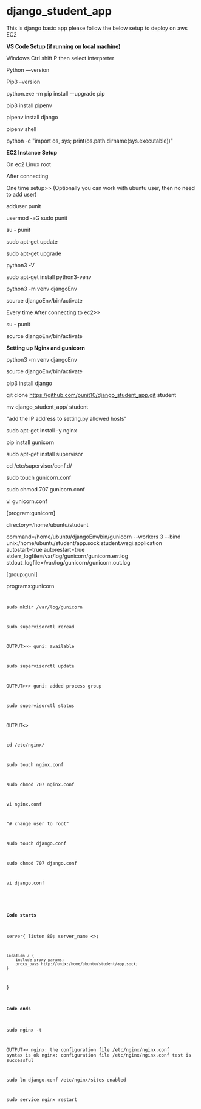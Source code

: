 # django_student_app
This is django basic app please follow the below setup to deploy on aws EC2

**VS Code Setup (if running on local machine)**

Windows Ctrl shift P then select interpreter

Python —version

Pip3 –version

python.exe -m pip install --upgrade pip

pip3 install pipenv

pipenv install django

pipenv shell

python -c "import os, sys; print(os.path.dirname(sys.executable))"

**EC2 Instance Setup** 

On ec2 Linux root

After connecting

One time setup>> (Optionally you can work with ubuntu user, then no need to add user) 

adduser punit

usermod -aG sudo punit

su - punit

sudo apt-get update

sudo apt-get upgrade

python3 -V

sudo apt-get install python3-venv

python3 -m venv djangoEnv

source djangoEnv/bin/activate

Every time After connecting to ec2>>

su - punit

source djangoEnv/bin/activate

**Setting up Nginx and gunicorn**

python3 -m venv djangoEnv

source djangoEnv/bin/activate

pip3 install django

git clone https://github.com/punit10/django_student_app.git student

mv django_student_app/ student

"add the IP address to setting.py allowed hosts" 

sudo apt-get install -y nginx

pip install gunicorn

sudo apt-get install supervisor

cd /etc/supervisor/conf.d/

sudo touch gunicorn.conf

sudo chmod 707 gunicorn.conf

vi gunicorn.conf

<paste below code>
  
[program:gunicorn]

directory=/home/ubuntu/student

command=/home/ubuntu/djangoEnv/bin/gunicorn --workers 3 --bind unix:/home/ubuntu/student/app.sock student.wsgi:application  
autostart=true
autorestart=true
stderr_logfile=/var/log/gunicorn/gunicorn.err.log
stdout_logfile=/var/log/gunicorn/gunicorn.out.log

[group:guni]

programs:gunicorn
<code end>

sudo mkdir /var/log/gunicorn

sudo supervisorctl reread

OUTPUT>>>
guni: available

sudo supervisorctl update

OUTPUT>>>
guni: added process group

sudo supervisorctl status

OUTPUT<<should be running>>

cd /etc/nginx/

sudo touch nginx.conf

sudo chmod 707 nginx.conf

vi nginx.conf

"# change user to root"
  
sudo touch django.conf

sudo chmod 707 django.conf

vi django.conf

<paste code change server name>

#### Code starts  
server{
	listen 80;
	server_name <<ec2 public IP>>;
 
	location / {
		include proxy_params;
		proxy_pass http://unix:/home/ubuntu/student/app.sock;
	}
}
#### Code ends

sudo nginx -t

OUTPUT>>
nginx: the configuration file /etc/nginx/nginx.conf syntax is ok
nginx: configuration file /etc/nginx/nginx.conf test is successful

sudo ln django.conf /etc/nginx/sites-enabled

sudo service nginx restart
